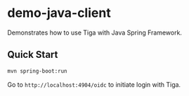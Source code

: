 # demo-java-client

Demonstrates how to use Tiga with Java Spring Framework.

## Quick Start

```bash
mvn spring-boot:run
```

Go to `http://localhost:4904/oidc` to initiate login with Tiga.
